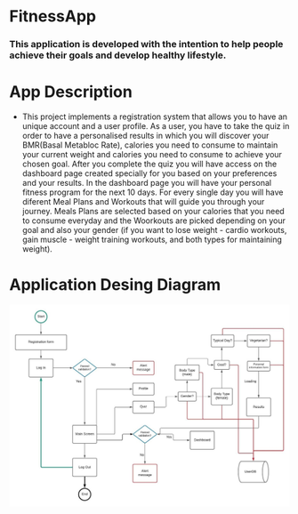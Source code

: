 # FitnessApp

### This application is developed with the intention to help people achieve their goals and develop healthy lifestyle.

# App Description 

* This project implements a registration system that allows you to have an unique account and a user profile. As a user, you have to take the quiz in order to have a personalised results in which you will discover your BMR(Basal Metabloc Rate), calories you need to consume to maintain your current weight and calories you need to consume to achieve your chosen goal. After you complete the quiz you will have access on the dashboard page created specially for you based on your preferences and  your results. In the dashboard page you will have your personal fitness program for the next 10 days. For every single day you will have diferent Meal Plans and Workouts that will guide you through your journey. Meals Plans are selected based on your calories that you need to consume everyday and the Woorkouts are picked depending on your goal and also your gender (if you want to lose weight - cardio workouts, gain muscle - weight training workouts, and both types for maintaining weight).

# Application Desing Diagram

![Diagram](https://github.com/BuduroesBianca/FitnessApp/blob/master/Imagini/FitnessAppDesign.jpeg)
